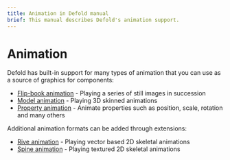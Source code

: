 ```yaml
---
title: Animation in Defold manual
brief: This manual describes Defold's animation support.
---
```


# Animation

Defold has built-in support for many types of animation that you can use as a source of graphics for components:

* [Flip-book animation](/manuals/flipbook-animation) - Playing a series of still images in succession
* [Model animation](/manuals/model-animation) - Playing 3D skinned animations
* [Property animation](/manuals/property-animation) - Animate properties such as position, scale, rotation and many others

Additional animation formats can be added through extensions:

* [Rive animation](/extension-rive) - Playing vector based 2D skeletal animations
* [Spine animation](/extension-spine) - Playing textured 2D skeletal animations

